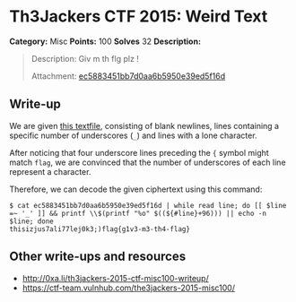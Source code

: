 # Th3Jackers CTF 2015: Weird Text

**Category:** Misc
**Points:** 100
**Solves** 32
**Description:**

> Description: Giv m th flg plz !
>
> Attachment: [ec5883451bb7d0aa6b5950e39ed5f16d](ec5883451bb7d0aa6b5950e39ed5f16d)

## Write-up

We are given [this textfile](ec5883451bb7d0aa6b5950e39ed5f16d), consisting of blank newlines, lines containing a specific number of underscores (`_`) and lines with a lone character.

After noticing that four underscore lines preceding the `{` symbol might match `flag`, we are convinced that the number of underscores of each line represent a character.

Therefore, we can decode the given ciphertext using this command:

```
$ cat ec5883451bb7d0aa6b5950e39ed5f16d | while read line; do [[ $line =~ '_' ]] && printf \\$(printf "%o" $((${#line}+96))) || echo -n $line; done
thisizjus7ali77lej0k3;)flag{g1v3-m3-th4-flag}
```

## Other write-ups and resources

* <http://0xa.li/th3jackers-2015-ctf-misc100-writeup/>
* <https://ctf-team.vulnhub.com/the3jackers-2015-misc100/>
